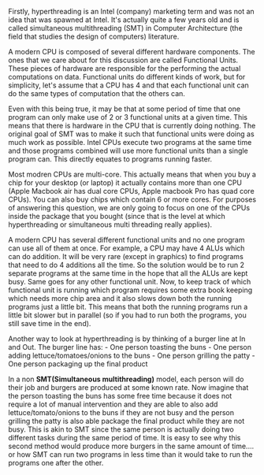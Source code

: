 Firstly, hyperthreading is an Intel (company) marketing term and was not an idea that was spawned at Intel. It's actually quite a few years old and is called simultaneous multithreading (SMT) in Computer Architecture (the field that studies the design of computers) literature. 

A modern CPU is composed of several different hardware components. The ones that we care about for this discussion are called Functional Units. These pieces of hardware are responsible for the performing the actual computations on data. Functional units do different kinds of work, but for simplicity, let's assume that a CPU has 4 and that each functional unit can do the same types of computation that the others can.

Even with this being true, it may be that at some period of time that one program can only make use of 2 or 3 functional units at a given time. This means that there is hardware in the CPU that is currently doing nothing. The original goal of SMT was to make it such that functional units were doing as much work as possible. Intel CPUs execute two programs at the same time and those programs combined will use more functional units than a single program can. This directly equates to programs running faster.

Most modren CPUs are multi-core. This actually means that when you buy a chip for your desktop (or laptop) it actually contains more than one CPU (Apple Macbook air has dual core CPUs, Apple macbook  Pro has quad core CPUs). You can also buy chips which contain 6 or more cores. For purposes of answering this question, we are only going to focus on one of the CPUs inside the package that you bought (since that is the level at which hyperthreading or simultaneous multi threading really applies).

A modern CPU has several different functional units and  no one program can use all of them at once. For example, a CPU may have 4 ALUs which can do addition. It will be very rare (except in graphics) to find programs that need to do 4 additions all the time. So the solution would be to run 2 separate programs at the same time in the hope that all the ALUs are kept busy. Same goes for any other functional unit. Now, to keep track of which functional unit is running which program requires some extra book keeping which needs more chip area and it also slows down both the running programs just a little bit. This means that both the running programs run a little bit slower but in parallel (so if you had to run both the programs, you still save time in the end).

Another way to look at hyperthreading is by thinking of a burger line at In and Out. The burger line has:
       - One person toasting the buns
       - One person adding lettuce/tomatoes/onions to the buns
       - One person grilling the patty
        - One person packaging up the final product
   
In a non __SMT(Simultaneous multithreading)__ model, each person will do their job and burgers are produced at some known rate. Now imagine that the person toasting the buns has some free time because it does not require a lot of manual intervention and they are able to also add lettuce/tomato/onions to the buns if they are not busy and the person grilling the patty is also able package the final product while they are not busy. This is akin to SMT since the same person is actually doing two different tasks during the same period of time. It is easy to see why this second method would produce more burgers in the same amount of time.... or how SMT can run two programs in less time than it would take to run the programs one after the other. 
